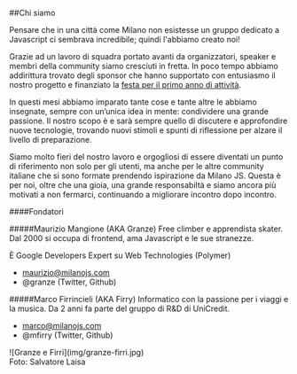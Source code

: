 ##Chi siamo

Pensare che in una città come Milano non esistesse un gruppo dedicato a Javascript ci sembrava incredibile; quindi l'abbiamo creato noi!

Grazie ad un lavoro di squadra portato avanti da organizzatori, speaker e membri della community siamo cresciuti in fretta. In poco tempo abbiamo addirittura trovato degli sponsor che hanno supportato con entusiasmo il nostro progetto e finanziato la [festa per il primo anno di attività](https://www.facebook.com/media/set/?set=a.665777736899383.1073741831.361795210630972&type=3).

In questi mesi abbiamo imparato tante cose e tante altre le abbiamo insegnate, sempre con un’unica idea in mente: condividere una grande passione. Il nostro scopo è e sarà sempre quello di discutere e approfondire nuove tecnologie, trovando nuovi stimoli e spunti di riflessione per alzare il livello di preparazione.

Siamo molto fieri del nostro lavoro e orgogliosi di essere diventati un punto di riferimento non solo per gli utenti, ma anche per le altre community italiane che si sono formate prendendo ispirazione da Milano JS. Questa è per noi, oltre che una gioia, una grande responsabiltà e siamo ancora più motivati a non fermarci, continuando a migliorare incontro dopo incontro.

####Fondatori

#####Maurizio Mangione (AKA Granze)
Free climber e apprendista skater. Dal 2000 si occupa di frontend, ama Javascript e le sue stranezze.

È Google Developers Expert su Web Technologies (Polymer)
- maurizio@milanojs.com
- @granze (Twitter, Github)


#####Marco Firrincieli (AKA Firry)
Informatico con la passione per i viaggi e la musica. Da 2 anni fa parte del gruppo di R&D di UniCredit.
- marco@milanojs.com
- @mfirry (Twitter, Github)

<div class="frame about">
  ![Granze e Firri](img/granze-firri.jpg)
</div>
Foto: Salvatore Laisa
